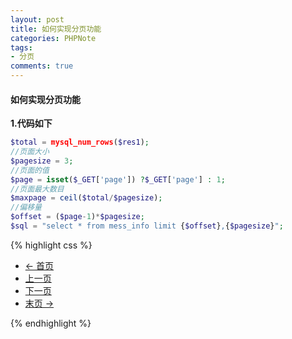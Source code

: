 ```yaml
---
layout: post
title: 如何实现分页功能
categories: PHPNote
tags:
- 分页
comments: true
---
```



#### 如何实现分页功能

**1.代码如下**

```php       
$total = mysql_num_rows($res1);             
//页面大小               
$pagesize = 3;           
//页面的值           
$page = isset($_GET['page']) ?$_GET['page'] : 1;                
//页面最大数目                  
$maxpage = ceil($total/$pagesize);             
//偏移量             
$offset = ($page-1)*$pagesize;               
$sql = "select * from mess_info limit {$offset},{$pagesize}";      
```

{% highlight css  %}
<ul class="pager">
<li class="previous"><a href="list.php?page=1">&larr; 首页</a></li>
<li><a href="list.php?page=<?php echo $page<=1 ? $page : $page-1;?>">上一页</a></li>
<li><a href="list.php?page=<?php echo $page>=$maxpage ? $maxpage : $page+1;?>">下一页</a></li>
<li class="next"><a href="list.php?page=<?php echo $maxpage;?>">末页 &rarr;</a></li>
</ul>
{% endhighlight %}
